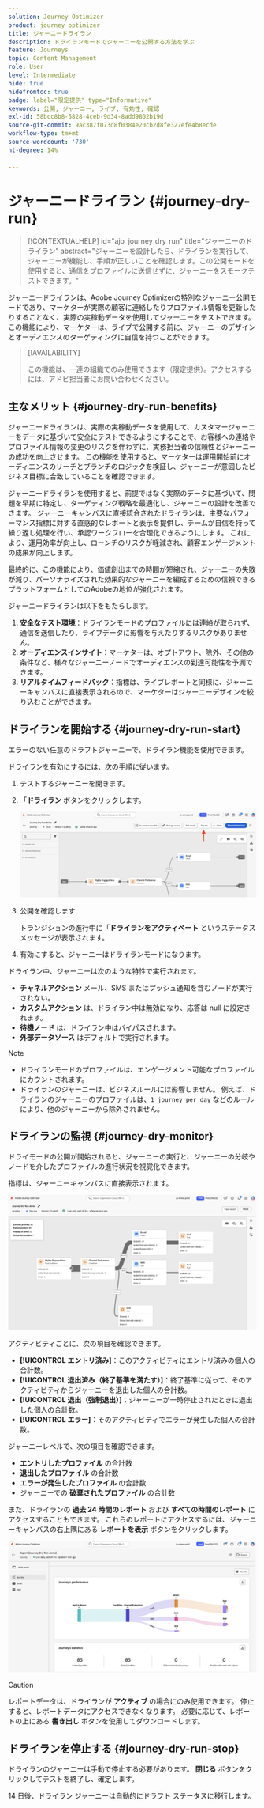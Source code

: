 ```yaml
---
solution: Journey Optimizer
product: journey optimizer
title: ジャーニードライラン
description: ドライランモードでジャーニーを公開する方法を学ぶ
feature: Journeys
topic: Content Management
role: User
level: Intermediate
hide: true
hidefromtoc: true
badge: label="限定提供" type="Informative"
keywords: 公開, ジャーニー, ライブ, 有効性, 確認
exl-id: 58bcc8b8-5828-4ceb-9d34-8add9802b19d
source-git-commit: 9ac387f073d8f0384e20cb2d8fe327efe4b8ecde
workflow-type: tm+mt
source-wordcount: '730'
ht-degree: 14%

---
```


# ジャーニードライラン {#journey-dry-run}

>[!CONTEXTUALHELP]
>id="ajo_journey_dry_run"
>title="ジャーニーのドライラン"
>abstract="ジャーニーを設計したら、ドライランを実行して、ジャーニーが機能し、手順が正しいことを確認します。この公開モードを使用すると、通信をプロファイルに送信せずに、ジャーニーをスモークテストできます。"

ジャーニードライランは、Adobe Journey Optimizerの特別なジャーニー公開モードであり、マーケターが実際の顧客に連絡したりプロファイル情報を更新したりすることなく、実際の実稼動データを使用してジャーニーをテストできます。  この機能により、マーケターは、ライブで公開する前に、ジャーニーのデザインとオーディエンスのターゲティングに自信を持つことができます。


>[!AVAILABILITY]
>
>この機能は、一連の組織でのみ使用できます（限定提供）。アクセスするには、アドビ担当者にお問い合わせください。


## 主なメリット {#journey-dry-run-benefits}

ジャーニードライランは、実際の実稼動データを使用して、カスタマージャーニーをデータに基づいて安全にテストできるようにすることで、お客様への連絡やプロファイル情報の変更のリスクを伴わずに、実務担当者の信頼性とジャーニーの成功を向上させます。 この機能を使用すると、マーケターは運用開始前にオーディエンスのリーチとブランチのロジックを検証し、ジャーニーが意図したビジネス目標に合致していることを確認できます。

ジャーニードライランを使用すると、前提ではなく実際のデータに基づいて、問題を早期に特定し、ターゲティング戦略を最適化し、ジャーニーの設計を改善できます。 ジャーニーキャンバスに直接統合されたドライランは、主要なパフォーマンス指標に対する直感的なレポートと表示を提供し、チームが自信を持って繰り返し処理を行い、承認ワークフローを合理化できるようにします。 これにより、運用効率が向上し、ローンチのリスクが軽減され、顧客エンゲージメントの成果が向上します。

最終的に、この機能により、価値創出までの時間が短縮され、ジャーニーの失敗が減り、パーソナライズされた効果的なジャーニーを編成するための信頼できるプラットフォームとしてのAdobeの地位が強化されます。

ジャーニードライランは以下をもたらします。

1. **安全なテスト環境**：ドライランモードのプロファイルには連絡が取られず、通信を送信したり、ライブデータに影響を与えたりするリスクがありません。
1. **オーディエンスインサイト**：マーケターは、オプトアウト、除外、その他の条件など、様々なジャーニーノードでオーディエンスの到達可能性を予測できます。
1. **リアルタイムフィードバック**：指標は、ライブレポートと同様に、ジャーニーキャンバスに直接表示されるので、マーケターはジャーニーデザインを絞り込むことができます。

## ドライランを開始する {#journey-dry-run-start}

エラーのない任意のドラフトジャーニーで、ドライラン機能を使用できます。

ドライランを有効にするには、次の手順に従います。

1. テストするジャーニーを開きます。
1. 「**ドライラン** ボタンをクリックします。

   ![ ジャーニーのドライランを開始 ](assets/dry-run-button.png)

1. 公開を確認します

   トランジションの進行中に「**ドライランをアクティベート** というステータスメッセージが表示されます。

1. 有効にすると、ジャーニーはドライランモードになります。

ドライラン中、ジャーニーは次のような特性で実行されます。

* **チャネルアクション** メール、SMS またはプッシュ通知を含むノードが実行されない。
* **カスタムアクション** は、ドライラン中は無効になり、応答は null に設定されます。
* **待機ノード** は、ドライラン中はバイパスされます。
  <!--You can override the wait block timeouts, then if you have wait blocks duration longer than allowed dry run journey duration, then that branch will not execute completely.-->
* **外部データソース** はデフォルトで実行されます。

>[!NOTE]
>
> * ドライランモードのプロファイルは、エンゲージメント可能なプロファイルにカウントされます。
> * ドライランのジャーニーは、ビジネスルールには影響しません。 例えば、ドライランのジャーニーのプロファイルは、`1 journey per day` などのルールにより、他のジャーニーから除外されません。

## ドライランの監視 {#journey-dry-monitor}

ドライモードの公開が開始されると、ジャーニーの実行と、ジャーニーの分岐やノードを介したプロファイルの進行状況を視覚化できます。

指標は、ジャーニーキャンバスに直接表示されます。

![ ジャーニーのドライランの実行の監視 ](assets/dry-run-metrics.png)

アクティビティごとに、次の項目を確認できます。

* **[!UICONTROL エントリ済み]**：このアクティビティにエントリ済みの個人の合計数。
* **[!UICONTROL 退出済み（終了基準を満たす）]**：終了基準に従って、そのアクティビティからジャーニーを退出した個人の合計数。
* **[!UICONTROL 退出（強制退出）]**：ジャーニーが一時停止されたときに退出した個人の合計数。
* **[!UICONTROL エラー]**：そのアクティビティでエラーが発生した個人の合計数。


ジャーニーレベルで、次の項目を確認できます。

* **エントリしたプロファイル** の合計数
* **退出したプロファイル** の合計数
* **エラーが発生したプロファイル** の合計数
* ジャーニーでの **破棄されたプロファイル** の合計数

また、ドライランの **過去 24 時間のレポート** および **すべての時間のレポート** にアクセスすることもできます。 これらのレポートにアクセスするには、ジャーニーキャンバスの右上隅にある **レポートを表示** ボタンをクリックします。

![ ジャーニードライランの実行に関するレポートへのアクセス ](assets/dry-run-report.png)

>[!CAUTION]
>
> レポートデータは、ドライランが **アクティブ** の場合にのみ使用できます。  停止すると、レポートデータにアクセスできなくなります。 必要に応じて、レポートの上にある **書き出し** ボタンを使用してダウンロードします。


## ドライランを停止する {#journey-dry-run-stop}

ドライランのジャーニーは手動で停止する必要があります。 **閉じる** ボタンをクリックしてテストを終了し、確定します。

14 日後、ドライラン ジャーニーは自動的にドラフト ステータスに移行します。
